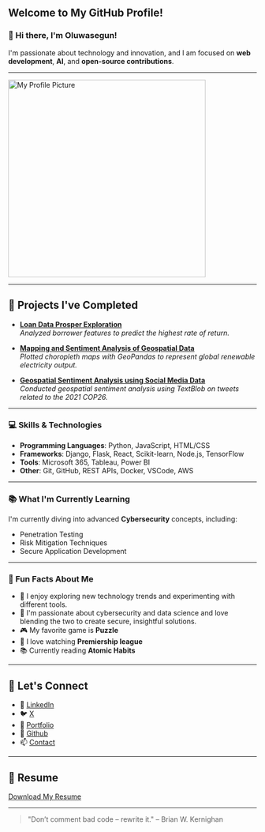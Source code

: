 ## **Welcome to My GitHub Profile!**
### 👋 Hi there, I'm Oluwasegun!  
I'm passionate about technology and innovation, and I am focused on **web development**, **AI**, and **open-source contributions**.


---
 
<img src="https://i0.wp.com/idsc.miami.edu/wp-content/uploads/2020/10/Python-image-with-logo-940x530-1.jpg?w=940&ssl=1" alt="My Profile Picture" width="400">


---

## 📂 Projects I've Completed

- **[Loan Data Prosper Exploration](#)**  
  *Analyzed borrower features to predict the highest rate of return.*

- **[Mapping and Sentiment Analysis of Geospatial Data](#)**  
  *Plotted choropleth maps with GeoPandas to represent global renewable electricity output.*

- **[Geospatial Sentiment Analysis using Social Media Data](#)**  
  *Conducted geospatial sentiment analysis using TextBlob on tweets related to the 2021 COP26.*
  


---

### **💻 Skills & Technologies**  
- **Programming Languages**: Python, JavaScript, HTML/CSS  
- **Frameworks**: Django, Flask, React, Scikit-learn, Node.js, TensorFlow 
- **Tools**: Microsoft 365, Tableau, Power BI  
- **Other**: Git, GitHub, REST APIs, Docker, VSCode, AWS

---

### **📚 What I'm Currently Learning**  
I'm currently diving into advanced **Cybersecurity** concepts, including:  
- Penetration Testing  
- Risk Mitigation Techniques  
- Secure Application Development  

---

### **🎉 Fun Facts About Me**  
- 🌱 I enjoy exploring new technology trends and experimenting with different tools.  
- 🔭 I'm passionate about cybersecurity and data science and love blending the two to create secure, insightful solutions. 
- 🎮 My favorite game is **Puzzle**
- 🎥 I love watching **Premiership league**
- 📚 Currently reading **Atomic Habits**
 
---

## 🤝 Let's Connect

- 🔗 [LinkedIn](https://www.linkedin.com/in/immanuelly/)
- 🐦 [X](https://x.com/ImmaculatePet?t=UXeOwLGc0IDt-StTFJDztw&s=09)
- 💼 [Portfolio](https://www.hyperiondev.com/portfolio/OE24090016218/)
- 📂 [Github](https://github.com/Immaculatepet)
- 📫 [Contact](haryormhide@gmail.com)

---

## 📄 Resume

[Download My Resume](https://github.com/Immaculatepet/My-Resume/blob/b30e7260e875cbe2a71bb8b2729aaba606dda9dd/Ayomide%20Data%20Analyst%20Resume.pdf)

---

<!--
**Immaculatepet/Immaculatepet** is a ✨ _special_ ✨ repository because its `README.md` (this file) appears on your GitHub profile.

---

## 🚀 About Me
- 🔭 I’m currently working on **[Your Current Project]**  
- 🌱 I’m currently learning **Cybersecurity**  
- 💬 Ask me about **M365 Security and Cloud Administration, Data Science and Cybersecurity**  
- 📫 Reach me at **haryormhide@gmail.com**  
- ⚡ Fun fact: **Everything can be coded, although code is not everything**
- 👯 I’m looking to collaborate on ...
- 🤔 I’m looking for help with ...
- 💬 Ask me about ...
- 😄 Pronouns: ...
- ⚡ Fun fact: ...
---

## 🌟 Featured Projects

### 1. **Project One**
[![Project One](https://yourprojectimageurl.com)](https://github.com/yourusername/projectone)
> A brief description of your project. What is it? What makes it unique?  
[Explore Project One](https://github.com/yourusername/projectone)

### 2. **Project Two**
[![Project Two](https://yourprojectimageurl.com)](https://github.com/yourusername/projecttwo)
> A brief description of your project. What problem does it solve?  
[Explore Project Two](https://github.com/yourusername/projecttwo)


---

## 🏆 My Achievements

- 🥇 **Top 5%** of developers in **[Skill]**
- 🏅 **Winner** of **[Competition Name]**
- 🏆 Contributed to over **[Number]** open-source projects

---

-->

> "Don’t comment bad code – rewrite it." – Brian W. Kernighan

